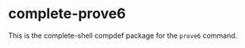 complete-prove6
===============

This is the complete-shell compdef package for the `prove6` command.
